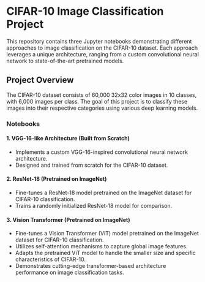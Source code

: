 # CIFAR-10 Image Classification Project

This repository contains three Jupyter notebooks demonstrating different approaches to image classification on the CIFAR-10 dataset. Each approach leverages a unique architecture, ranging from a custom convolutional neural network to state-of-the-art pretrained models.

## Project Overview

The CIFAR-10 dataset consists of 60,000 32x32 color images in 10 classes, with 6,000 images per class. The goal of this project is to classify these images into their respective categories using various deep learning models.

### Notebooks

#### 1. **VGG-16-like Architecture (Built from Scratch)**

- Implements a custom VGG-16-inspired convolutional neural network architecture.
- Designed and trained from scratch for the CIFAR-10 dataset.

#### 2. **ResNet-18 (Pretrained on ImageNet)**

- Fine-tunes a ResNet-18 model pretrained on the ImageNet dataset for CIFAR-10 classification.
- Trains a randomly initialized ResNet-18 model for comparison.

#### 3. **Vision Transformer (Pretrained on ImageNet)**

- Fine-tunes a Vision Transformer (ViT) model pretrained on the ImageNet dataset for CIFAR-10 classification.
- Utilizes self-attention mechanisms to capture global image features.
- Adapts the pretrained ViT model to handle the smaller size and specific characteristics of CIFAR-10.
- Demonstrates cutting-edge transformer-based architecture performance on image classification tasks.


